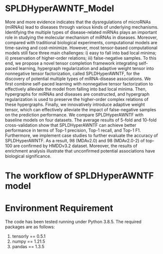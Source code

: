 # SPLDHyperAWNTF_Model
More and more evidence indicates that the dysregulations of microRNAs (miRNAs) lead to diseases through various kinds of underlying mechanisms. Identifying the multiple types of disease-related miRNAs plays an important role in studying the molecular mechanism of miRNAs in diseases. Moreover, compared with traditional biological experiments, computational models are time-saving and cost-minimize. However, most tensor-based computational models still face three main challenges: i) easy to fall into bad local minima; ii) preservation of higher-order relations; iii) false-negative samples. To this end, we propose a novel tensor completion framework integrating self-paced learning, hypergraph regularization and adaptive weight tensor into nonnegative tensor factorization, called SPLDHyperAWNTF, for the discovery of potential multiple types of miRNA-disease associations. We first combine self-paced learning with nonnegative tensor factorization to effectively alleviate the model from falling into bad local minima. Then, hypergraphs for miRNAs and diseases are constructed, and hypergraph regularization is used to preserve the higher-order complex relations of these hypergraphs. Finally, we innovatively introduce adaptive weight tensor, which can effectively alleviate the impact of false-negative samples on the prediction performance. We compare SPLDHyperAWNTF with baseline models on four datasets. The average results of 5-fold and 10-fold cross-validation show that SPLDHyperAWNTF can achieve better performance in terms of Top-1 precision, Top-1 recall, and Top-1 F1. Furthermore, we implement case studies to further evaluate the accuracy of SPLDHyperAWNTF. As a result, 98 (MDAv2.0) and 98 (MDAv2.0-2) of top-100 are confirmed by HMDDv3.2 dataset. Moreover, the results of enrichment analysis illustrate that unconfirmed potential associations have biological significance.
# The workflow of SPLDHyperAWNTF model

# Environment Requirement
The code has been tested running under Python 3.8.5. The required packages are as follows:
1. tensorly == 0.5.1
2. numpy == 1.21.5
3. pandas == 1.3.5
